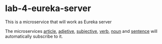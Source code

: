 # lab-4-eureka-server
This is a microservice that will work as Eureka server

The microservices [article](https://github.com/diegocmsantos/lab-4-article), [adjetive](https://github.com/diegocmsantos/lab-4-article), [subjective](https://github.com/diegocmsantos/lab-4-article), [verb](https://github.com/diegocmsantos/lab-4-article), [noun](https://github.com/diegocmsantos/lab-4-article) and [sentence](https://github.com/diegocmsantos/lab-4-article) will automatically subscribe to it.
